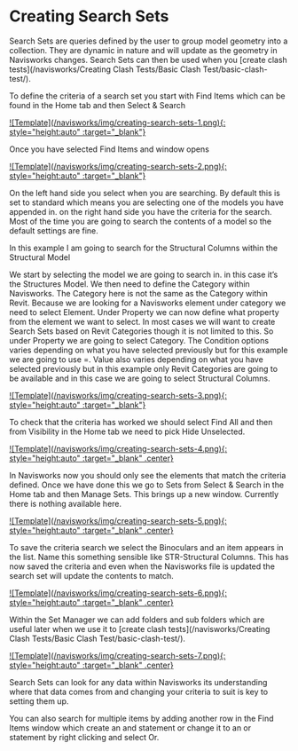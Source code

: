 # Creating Search Sets

Search Sets are queries defined by the user to group model geometry into a collection. They are dynamic in nature and will update as the geometry in Navisworks changes. Search Sets can then be used when you [create clash tests](/navisworks/Creating Clash Tests/Basic Clash Test/basic-clash-test/).

To define the criteria of a search set you start with Find Items which can be found in the Home tab and then Select & Search

<a href="../.././img/creating-search-sets-1.png" target="_blank">
    ![Template](/navisworks/img/creating-search-sets-1.png){: style="height:auto" :target="_blank"}
</a>

Once you have selected Find Items and window opens

<a href="../.././img/creating-search-sets-2.png" target="_blank">
    ![Template](/navisworks/img/creating-search-sets-2.png){: style="height:auto" :target="_blank"}
</a>

On the left hand side you select when you are searching. By default this is set to standard which means you are selecting one of the models you have appended in. on the right hand side you have the criteria for the search. Most of the time you are going to search the contents of a model so the default settings are fine. 

In this example I am going to search for the Structural Columns within the Structural Model

We start by selecting the model we are going to search in. in this case it’s the Structures Model. We then need to define the Category within Navisworks. The Category here is not the same as the Category within Revit. Because we are looking for a Navisworks element under category we need to select Element. Under Property we can now define what property from the element we want to select. In most cases we will want to create Search Sets based on Revit Categories though it is not limited to this. So under Property we are going to select Category. The Condition options varies depending on what you have selected previously but for this example we are going to use =. Value also varies depending on what you have selected previously but in this example only Revit Categories are going to be available and in this case we are going to select Structural Columns.

<a href="../.././img/creating-search-sets-3.png" target="_blank">
    ![Template](/navisworks/img/creating-search-sets-3.png){: style="height:auto" :target="_blank"}
</a>

To check that the criteria has worked we should select Find All and then from Visibility in the Home tab we need to pick Hide Unselected.

<a href="../.././img/creating-search-sets-4.png" target="_blank">
    ![Template](/navisworks/img/creating-search-sets-4.png){: style="height:auto" :target="_blank" .center}
</a>

In Navisworks now you should only see the elements that match the criteria defined. Once we have done this we go to Sets from Select & Search in the Home tab and then Manage Sets. This brings up a new window. Currently there is nothing available here.

<a href="../.././img/creating-search-sets-5.png" target="_blank">
    ![Template](/navisworks/img/creating-search-sets-5.png){: style="height:auto" :target="_blank" .center}
</a>

To save the criteria search we select the Binoculars and an item appears in the list. Name this something sensible like STR-Structural Columns. This has now saved the criteria and even when the Navisworks file is updated the search set will update the contents to match.  

<a href="../.././img/creating-search-sets-6.png" target="_blank">
    ![Template](/navisworks/img/creating-search-sets-6.png){: style="height:auto" :target="_blank" .center}
</a>

Within the Set Manager we can add folders and sub folders which are useful later when we use it to [create clash tests](/navisworks/Creating Clash Tests/Basic Clash Test/basic-clash-test/). 

<a href="../.././img/creating-search-sets-7.png" target="_blank">
    ![Template](/navisworks/img/creating-search-sets-7.png){: style="height:auto" :target="_blank" .center}
</a>

Search Sets can look for any data within Navisworks its understanding where that data comes from and changing your criteria to suit is key to setting them up. 

You can also search for multiple items by adding another row in the Find Items window which create an and statement or change it to an or statement by right clicking and select Or.
